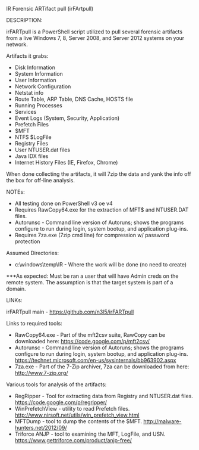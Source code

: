 
IR Forensic ARTifact pull (irFArtpull)

DESCRIPTION:

irFARTpull is a PowerShell script utilized to pull several forensic artifacts from a live Windows 7, 8, Server 2008, and Server 2012 systems on your network. 
		
Artifacts it grabs:
- Disk Information
- System Information
- User Information
- Network Configuration
- Netstat info
- Route Table, ARP Table, DNS Cache, HOSTS file
- Running Processes
- Services
- Event Logs (System, Security, Application)
- Prefetch Files
- $MFT
- NTFS $LogFile
- Registry Files
- User NTUSER.dat files
- Java IDX files
- Internet History Files (IE, Firefox, Chrome)
	
When done collecting the artifacts, it will 7zip the data and yank the info off the box for off-line analysis. 
		
NOTEs: 
- All testing done on PowerShell v3 oe v4
- Requires RawCopy64.exe for the extraction of MFT$ and NTUSER.DAT files.
- Autorunsc - Command line version of Autoruns; shows the programs configure to run during login, system bootup, and application plug-ins.
- Requires 7za.exe (7zip cmd line) for compression w/ password protection
	
Assumed Directories:
- c:\windows\temp\IR - Where the work will be done (no need to create)
		
***As expected: Must be ran a user that will have Admin creds on the remote system. The assumption is that the target system is part of a domain.
	
LINKs:  
	
irFARTpull main - https://github.com/n3l5/irFARTpull
	
Links to required tools:
- RawCopy64.exe - Part of the mft2csv suite, RawCopy can be downloaded here: https://code.google.com/p/mft2csv/
- Autorunsc - Command line version of Autoruns; shows the programs configure to run during login, system bootup, and application plug-ins. https://technet.microsoft.com/en-us/sysinternals/bb963902.aspx
- 7za.exe - Part of the 7-Zip archiver, 7za can be downloaded from here: http://www.7-zip.org/
	
Various tools for analysis of the artifacts:
- RegRipper - Tool for extracting data from Registry and NTUSER.dat files. https://code.google.com/p/regripper/
- WinPrefetchView - utility to read Prefetch files. http://www.nirsoft.net/utils/win_prefetch_view.html
- MFTDump - tool to dump the contents of the $MFT. http://malware-hunters.net/2012/09/
- Triforce ANJP - tool to examining the MFT, LogFile, and USN. https://www.gettriforce.com/product/anjp-free/
